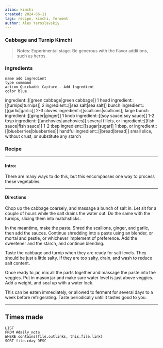 ```yaml
---
alias: kimchi
created: 2024-06-11
tags: recipe, kimchi, ferment
author: Alex Yaroslavskiy
---
```

### Cabbage and Turnip Kimchi

 >Notes: Experimental stage. Be generous with the flavor additions, such as herbs.
 
### Ingredients 
```button
name add ingredient
type command
action Quickadd: Capture - Add Ingredient
color blue
```
ingredient::[[green cabbage|green cabbage]] 1 head
ingredient::[[turnips|turnips]] 2
ingredient::[[sea salt|sea salt]] bunch
ingredient::[[garlic|garlic]] 2-3 cloves
ingredient::[[scallions|scallions]] large bunch
ingredient::[[ginger|ginger]] 1 knob
ingredient::[[soy sauce|soy sauce]] 1-2 tbsp
ingredient::[[anchovies|anchovies]] several fillets, or
ingredient::[[fish sauce|fish sauce]] 1-2 tbsp
ingredient::[[sugar|sugar]] 1 tbsp, or
ingredient::[[blueberries|blueberries]] handful
ingredient::[[bread|bread]] small slice, without crust, or substitute any starch
### Recipe
---
#### Intro:
There are many ways to do this, but this encompasses one way to process these vegetables.

---
#### Directions
Chop up the cabbage coarsely, and massage a bunch of salt in. Let sit for a couple of hours while the salt drains the water out. Do the same with the turnips, slicing them into matchsticks. 

In the meantime, make the paste. Shred the scallions, ginger, and garlic, then add the sauces. Continue shredding into a paste using an blender, or mortal and pestle, or whichever implement of preference. Add the sweetener and the starch, and continue blending. 

Taste the cabbage and turnip when they are ready for salt levels. They should be just a little salty. If they are too salty, drain, and wash to reduce salt content. 

Once ready to jar, mix all the parts together and massage the paste into the veggies. Put in mason jar and make sure water level is just above veggies. Add a weight, and seal up with a water lock. 

This can be eaten immediately, or allowed to ferment for several days to a week before refrigerating. Taste periodically until it tastes good to you.

---
## Times made
```dataview
LIST
FROM #daily_note 
WHERE contains(file.outlinks, this.file.link)
SORT file.cday DESC
```